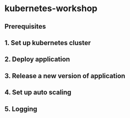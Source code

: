 # kubernetes-workshop

## Prerequisites

## 1. Set up kubernetes cluster

## 2. Deploy application

## 3. Release a new version of application

## 4. Set up auto scaling

## 5. Logging
